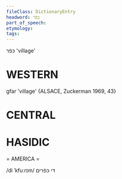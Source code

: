 ```yaml
---
fileClass: DictionaryEntry
headword: כּפֿר
part_of_speech: 
etymology: 
tags: 
---
```

כּפֿר
'village'

WESTERN
========

gfar 'village' {ALSACE, Zuckerman 1969, 43}

CENTRAL
========

HASIDIC
=======
= AMERICA = 

/di ˈkfuːrɪm/ די כּפֿרים